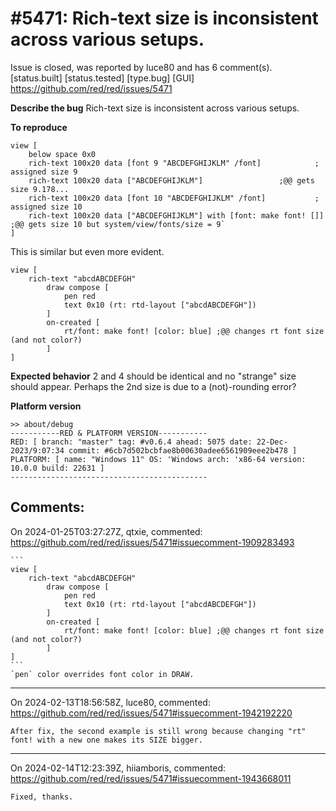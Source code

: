 
#5471: Rich-text size is inconsistent across various setups.
================================================================================
Issue is closed, was reported by luce80 and has 6 comment(s).
[status.built] [status.tested] [type.bug] [GUI]
<https://github.com/red/red/issues/5471>

**Describe the bug**
Rich-text size is inconsistent across various setups.

**To reproduce**
```
view [
	below space 0x0
	rich-text 100x20 data [font 9 "ABCDEFGHIJKLM" /font] 			; assigned size 9
	rich-text 100x20 data ["ABCDEFGHIJKLM"]					;@@ gets size 9.178...
	rich-text 100x20 data [font 10 "ABCDEFGHIJKLM" /font]			; assigned size 10
	rich-text 100x20 data ["ABCDEFGHIJKLM"] with [font: make font! []] 	;@@ gets size 10 but system/view/fonts/size = 9`
] 
```
This is similar but even more evident.
```
view [
	rich-text "abcdABCDEFGH"
		draw compose [
			pen red
			text 0x10 (rt: rtd-layout ["abcdABCDEFGH"])
		]
		on-created [
			rt/font: make font! [color: blue] ;@@ changes rt font size (and not color?)
		]
]
```

**Expected behavior**
2 and 4 should be identical and no "strange" size should appear. Perhaps the 2nd size is due to a (not)-rounding error?

**Platform version**
```
>> about/debug
-----------RED & PLATFORM VERSION----------- 
RED: [ branch: "master" tag: #v0.6.4 ahead: 5075 date: 22-Dec-2023/9:07:34 commit: #6cb7d502bcbfae8b00630adee6561909eee2b478 ]
PLATFORM: [ name: "Windows 11" OS: 'Windows arch: 'x86-64 version: 10.0.0 build: 22631 ]
--------------------------------------------
```


Comments:
--------------------------------------------------------------------------------

On 2024-01-25T03:27:27Z, qtxie, commented:
<https://github.com/red/red/issues/5471#issuecomment-1909283493>

    ```
    view [
    	rich-text "abcdABCDEFGH"
    		draw compose [
    			pen red
    			text 0x10 (rt: rtd-layout ["abcdABCDEFGH"])
    		]
    		on-created [
    			rt/font: make font! [color: blue] ;@@ changes rt font size (and not color?)
    		]
    ]
    ```
    `pen` color overrides font color in DRAW.

--------------------------------------------------------------------------------

On 2024-02-13T18:56:58Z, luce80, commented:
<https://github.com/red/red/issues/5471#issuecomment-1942192220>

    After fix, the second example is still wrong because changing "rt" font! with a new one makes its SIZE bigger.

--------------------------------------------------------------------------------

On 2024-02-14T12:23:39Z, hiiamboris, commented:
<https://github.com/red/red/issues/5471#issuecomment-1943668011>

    Fixed, thanks.

